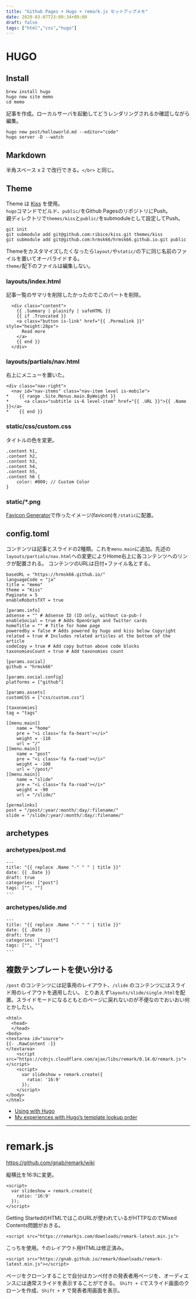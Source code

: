 ```yaml
---
title: "Github Pages + Hugo + remark.js セットアップメモ"
date: 2020-03-07T23:09:34+09:00
draft: false
tags: ["html","css","hugo"]
---
```


# HUGO

## Install

```
brew install hugo
hugo new site memo
cd memo
```

記事を作成。ローカルサーバを起動してどうレンダリングされるか確認しながら編集。

```
hugo new post/helloworld.md --editor="code"
hugo server -D --watch
```

## Markdown

半角スペース x 2 で改行できる。`</br>` と同じ。

## Theme

Theme は [Kiss](https://github.com/ribice/kiss) を使用。  
`hugo`コマンドでビルド、`public/`をGithub PagesのリポジトリにPush。  
親ディレクトリで`themes/kiss`と`public/`をsubmoduleとして設定してPush。

```
git init
git submodule add git@github.com:ribice/kiss.git themes/kiss
git submodule add git@github.com:hrmsk66/hrmsk66.github.io.git public
```

Themeをカスタマイズしたくなったら`layout/`や`static/`の下に同じ名前のファイルを置いてオーバライドする。  
`theme/`配下のファイルは編集しない。

### layouts/index.html
記事一覧のサマリを削除したかったのでこのパートを削除。
```
  <div class="content">
    {{ .Summary | plainify | safeHTML }}
    {{ if .Truncated }}
    <a class="button is-link" href="{{ .Permalink }}" style="height:28px">
      Read more
    </a>
    {{ end }}
  </div>
```

### layouts/partials/nav.html
右上にメニューを置いた。

```
<div class="nav-right">
  <nav id="nav-items" class="nav-item level is-mobile">
*    {{ range .Site.Menus.main.ByWeight }}
*      <a class="subtitle is-6 level-item" href="{{ .URL }}">{{ .Name }}</a>
*    {{ end }}
```

### static/css/custom.css
タイトルの色を変更。

```
.content h1,
.content h2,
.content h3,
.content h4,
.content h5,
.content h6 {
    color: #000; // Custom Color
}
```

### static/*.png
[Favicon Generator](https://realfavicongenerator.net/)で作ったイメージ(favicon)を`/static`に配置。

## config.toml
コンテンツは記事とスライドの2種類。これを`menu.main`に追加。先述の`layouts/partials/nav.html`への変更によりHome右上に各コンテンツへのリンクが配置される。
コンテンツのURLは日付+ファイル名とする。

```
baseURL = "https://hrmsk66.github.io/"
languageCode = "ja"
title = "memo"
theme = "Kiss"
Paginate = 5
enableRobotsTXT = true

[params.info]
adsense = "" # Adsense ID (ID only, without ca-pub-)
enableSocial = true # Adds OpenGraph and Twitter cards
homeTitle = "" # Title for home page
poweredby = false # Adds powered by hugo and kiss below Copyright
related = true # Includes related articles at the bottom of the article
codeCopy = true # Add copy button above code blocks
taxonomiesCount = true # Add taxonomies count

[params.social]
github = "hrmsk66"

[params.social.config]
platforms = ["github"]

[params.assets]
customCSS = ["css/custom.css"]

[taxonomies]
tag = "tags"

[[menu.main]]
    name = "home"
    pre = "<i class='fa fa-heart'></i>"
    weight = -110
    url = "/"
[[menu.main]]
    name = "post"
    pre = "<i class='fa fa-road'></i>"
    weight = -100
    url = "/post/"
[[menu.main]]
    name = "slide"
    pre = "<i class='fa fa-road'></i>"
    weight = -90
    url = "/slide/"

[permalinks]
post = "/post/:year/:month/:day/:filename/"
slide = "/slide/:year/:month/:day/:filename/"
```

## archetypes

### archetypes/post.md

```
---
title: "{{ replace .Name "-" " " | title }}"
date: {{ .Date }}
draft: true
categories: ["post"]
tags: ["", ""]
---
```

### archetypes/slide.md

```
---
title: "{{ replace .Name "-" " " | title }}"
date: {{ .Date }}
draft: true
categories: ["post"]
tags: ["", ""]
---
```

## 複数テンプレートを使い分ける

`/post` のコンテンツには記事用のレイアウト、`/slide` のコンテンツにはスライド用のレイアウトを適用したい。
とりあえず`layouts/slide/single.html`を配置。スライドモードになるともとのページに戻れないのが不便なのでおいおい何とかしたい。

```
<html>
  <head>
  </head>
<body>
<textarea id="source">
{{- .RawContent -}}
</textarea>
    <script src="https://cdnjs.cloudflare.com/ajax/libs/remark/0.14.0/remark.js"></script>
    <script>
      var slideshow = remark.create({
        ratio: '16:9' 
      });
    </script>
</body>
</html>
```

- [Using with Hugo](https://github.com/gnab/remark/wiki/Using-with-Hugo)
- [My experiences with Hugo’s template lookup order](https://discourse.gohugo.io/t/my-experiences-with-hugos-template-lookup-order/9959)

---

# remark.js

https://github.com/gnab/remark/wiki

縦横比を16:9に変更。

```
<script>
  var slideshow = remark.create({
    ratio: '16:9' 
  });
</script>
```

Getting StartedのHTMLではこのURLが使われているがHTTPなのでMixed Contents問題がおきる。

```
<script src="https://remarkjs.com/downloads/remark-latest.min.js">
```

こっちを使用。↑のレイアウト用HTMLは修正済み。

```
<script src="https://gnab.github.io/remark/downloads/remark-latest.min.js"></script>
```


ページをクローンすることで自分はカンペ付きの発表者用ページを、オーディエンスには通常スライドを表示することができる。
`Shift + C`でスライド画面のクローンを作成、`Shift + P` で発表者用画面を表示。
